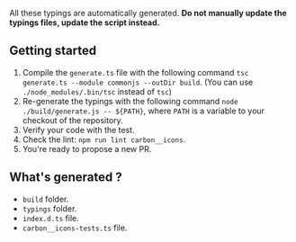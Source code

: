 All these typings are automatically generated.
**Do not manually update the typings files, update the script instead.**

## Getting started
1. Compile the `generate.ts` file with the following command `tsc generate.ts --module commonjs --outDir build`. (You can use `./node_modules/.bin/tsc` instead of `tsc`)
2. Re-generate the typings with the following command `node ./build/generate.js -- ${PATH}`, where `PATH` is a variable to your checkout of the repository.
3. Verify your code with the test.
4. Check the lint: `npm run lint carbon__icons`.
5. You're ready to propose a new PR.

## What's generated ?
* `build` folder.
* `typings` folder.
* `index.d.ts` file.
* `carbon__icons-tests.ts` file.